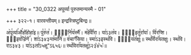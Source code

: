 +++
title = "30_0322 अपूर्व्या पुरुतमान्यस्मै - 01"

+++
३२२-१। वारवन्तीयम्॥ इन्द्रस्त्रिष्टुबिन्द्रः॥

अ꣥पू꣯र्व्या꣯औ꣯हो꣤होहा꣥इ॥ पु꣣रु꣢त꣣। मा꣢᳐नि꣣य꣤स्मै꣥। म꣢हे꣡꣯वी꣯रा। या꣢ऽ३त꣡व। सा꣢᳐इतु꣣रा꣤या꣥। वि꣢रप्शि। ना᳐इव꣣ज्रि꣤णे꣥꣯। शा꣢ऽ३४३न्त꣢मा꣣꣯नि꣥॥ व꣢चाꣳ꣡꣯सिया। स्मा꣢ऽ३इस्थ꣡वि। रा꣢᳐य꣣त꣤क्षूः꣥॥ स्थ꣣वि꣤रा꣥꣯यतक्षुः। स्थ꣢वि। राऽ३४३। या꣢ऽ३ता꣤ऽ५क्षू"ऽ६५६ः॥ स्थ꣡विरा꣢꣯यतक्षू꣣ऽ२३꣡४꣡५ः꣡॥